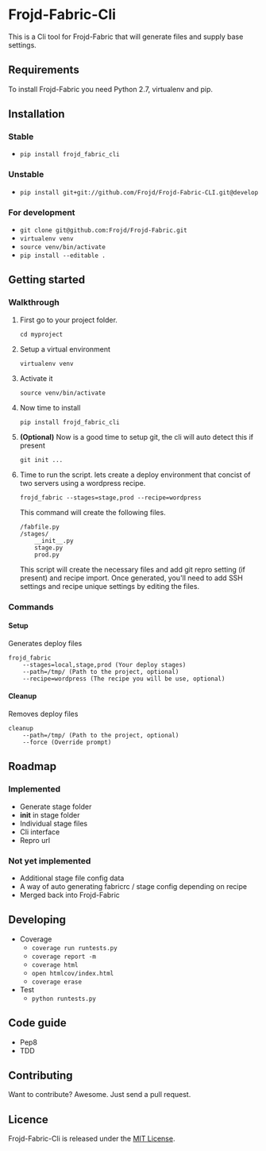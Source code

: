 # Frojd-Fabric-Cli
This is a Cli tool for Frojd-Fabric that will generate files and supply base settings.

## Requirements
To install Frojd-Fabric you need Python 2.7, virtualenv and pip.

## Installation

### Stable
- `pip install frojd_fabric_cli`

### Unstable
- `pip install git+git://github.com/Frojd/Frojd-Fabric-CLI.git@develop`

### For development
- `git clone git@github.com:Frojd/Frojd-Fabric.git`
- `virtualenv venv`
- `source venv/bin/activate`
- `pip install --editable .`

## Getting started

### Walkthrough

1. First go to your project folder.

	`cd myproject`
	
2. Setup a virtual environment
	
	`virtualenv venv`
	
3. Activate it

	`source venv/bin/activate`
	
4. Now time to install

	`pip install frojd_fabric_cli`
	
5. **(Optional)** Now is a good time to setup git, the cli will auto detect this if present

	`git init ...`
	
6. Time to run the script. lets create a deploy environment that concist of two servers using a wordpress recipe.

	`frojd_fabric --stages=stage,prod --recipe=wordpress`
	
	This command will create the following files.
	
	```
	/fabfile.py
	/stages/
		__init__.py
		stage.py
		prod.py
	```
	
	This script will create the necessary files and add git repro setting (if present) and recipe import. Once generated, you'll need to add SSH settings and recipe unique settings by editing the files.


	
### Commands

#### Setup

Generates deploy files

```
frojd_fabric
    --stages=local,stage,prod (Your deploy stages)
    --path=/tmp/ (Path to the project, optional)
    --recipe=wordpress (The recipe you will be use, optional)
```

#### Cleanup

Removes deploy files

```
cleanup
    --path=/tmp/ (Path to the project, optional)
    --force (Override prompt)
```


## Roadmap

### Implemented
- Generate stage folder
- __init__ in stage folder
- Individual stage files
- Cli interface
- Repro url

### Not yet implemented
- Additional stage file config data
- A way of auto generating fabricrc / stage config depending on recipe
- Merged back into Frojd-Fabric


## Developing
- Coverage
	- `coverage run runtests.py`
	- `coverage report -m`
	- `coverage html`
	- `open htmlcov/index.html`
	- `coverage erase`
- Test
	- `python runtests.py`

## Code guide
- Pep8
- TDD

## Contributing
Want to contribute? Awesome. Just send a pull request.

## Licence
Frojd-Fabric-Cli is released under the [MIT License](http://www.opensource.org/licenses/MIT).
